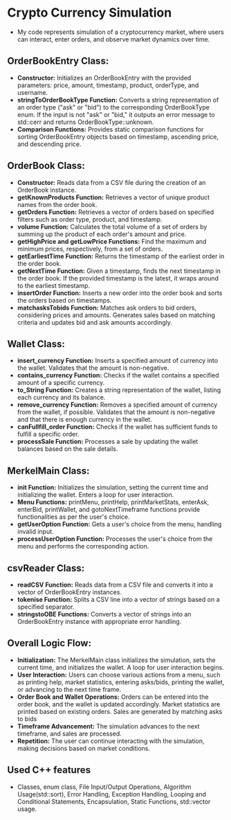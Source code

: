 
# Crypto Currency Simulation 
* My code represents simulation of a cryptocurrency market, where users can interact, enter orders, and observe market dynamics over time. 

## OrderBookEntry Class:
*  **Constructor:** Initializes an OrderBookEntry with the provided parameters: price, amount, timestamp, product, orderType, and username.
* **stringToOrderBookType Function:** Converts a string representation of an order type ("ask" or "bid") to the corresponding OrderBookType enum. If the input is not "ask" or "bid," it outputs an error message to std::cerr and returns OrderBookType::unknown.
* **Comparison Functions:** Provides static comparison functions for sorting OrderBookEntry objects based on timestamp, ascending price, and descending price.
## OrderBook Class:
* **Constructor:** Reads data from a CSV file during the creation of an OrderBook instance.
* **getKnownProducts Function:** Retrieves a vector of unique product names from the order book.
* **getOrders Function:** Retrieves a vector of orders based on specified filters such as order type, product, and timestamp.
* **volume Function:** Calculates the total volume of a set of orders by summing up the product of each order's amount and price.
* **getHighPrice and getLowPrice Functions:** Find the maximum and minimum prices, respectively, from a set of orders.
* **getEarliestTime Function:** Returns the timestamp of the earliest order in the order book.
* **getNextTime Function:** Given a timestamp, finds the next timestamp in the order book. If the provided timestamp is the latest, it wraps around to the earliest timestamp.
* **insertOrder Function:** Inserts a new order into the order book and sorts the orders based on timestamps.
* **matchasksTobids Function:** Matches ask orders to bid orders, considering prices and amounts. Generates sales based on matching criteria and updates bid and ask amounts accordingly.
## Wallet Class:
* **insert_currency Function:** Inserts a specified amount of currency into the wallet. Validates that the amount is non-negative.
* **contains_currency Function:** Checks if the wallet contains a specified amount of a specific currency.
* **to_String Function:** Creates a string representation of the wallet, listing each currency and its balance.
* **remove_currency Function:** Removes a specified amount of currency from the wallet, if possible. Validates that the amount is non-negative and that there is enough currency in the wallet.
* **canFullfill_order Function:** Checks if the wallet has sufficient funds to fulfill a specific order.
* **processSale Function:** Processes a sale by updating the wallet balances based on the sale details.
## MerkelMain Class:
* **init Function:** Initializes the simulation, setting the current time and initializing the wallet. Enters a loop for user interaction.
* **Menu Functions:** printMenu, printHelp, printMarketStats, enterAsk, enterBid, printWallet, and gotoNextTimeframe functions provide functionalities as per the user's choice.
* **getUserOption Function:** Gets a user's choice from the menu, handling invalid input.
* **processUserOption Function:** Processes the user's choice from the menu and performs the corresponding action.
## csvReader Class:
* **readCSV Function:** Reads data from a CSV file and converts it into a vector of OrderBookEntry instances.
* **tokenise Function:** Splits a CSV line into a vector of strings based on a specified separator.
* **stringstoOBE Functions:** Converts a vector of strings into an OrderBookEntry instance with appropriate error handling.
## Overall Logic Flow:
* **Initialization:** The MerkelMain class initializes the simulation, sets the current time, and initializes the wallet. A loop for user interaction begins.
* **User Interaction:** Users can choose various actions from a menu, such as printing help, market statistics, entering asks/bids, printing the wallet, or advancing to the next time frame.
* **Order Book and Wallet Operations:** Orders can be entered into the order book, and the wallet is updated accordingly. Market statistics are printed based on existing orders. Sales are generated by matching asks to bids 
* **Timeframe Advancement:** The simulation advances to the next timeframe, and sales are processed.
* **Repetition:** The user can continue interacting with the simulation, making decisions based on market conditions.
## Used C++ features
* Classes, enum class, File Input/Output Operations, Algorithm Usage(std::sort), Error Handling, Exception Handling, Looping and Conditional Statements, Encapsulation, Static Functions, std::vector usage. 
